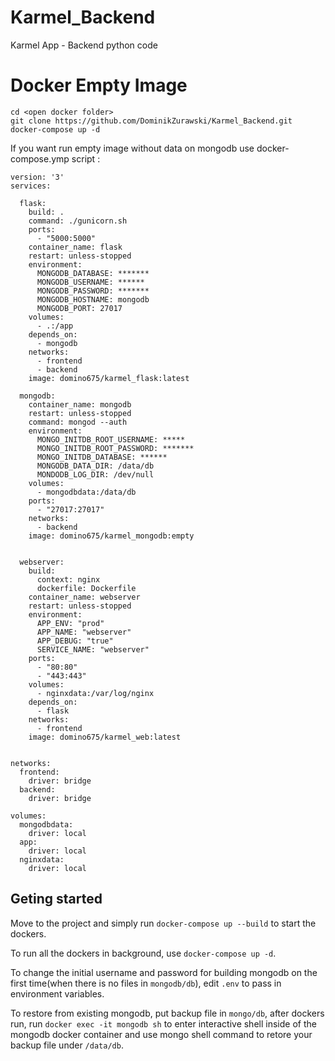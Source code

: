 # Karmel_Backend
Karmel App - Backend python code

# Docker Empty Image
```
cd <open docker folder>
git clone https://github.com/DominikZurawski/Karmel_Backend.git
docker-compose up -d
```

If you want run empty image without data on mongodb use docker-compose.ymp script :
```
version: '3'
services:

  flask:
    build: .
    command: ./gunicorn.sh 
    ports:
      - "5000:5000"
    container_name: flask
    restart: unless-stopped
    environment:
      MONGODB_DATABASE: *******
      MONGODB_USERNAME: ******
      MONGODB_PASSWORD: *******
      MONGODB_HOSTNAME: mongodb
      MONGODB_PORT: 27017
    volumes:
      - .:/app
    depends_on:
      - mongodb
    networks:
      - frontend
      - backend
    image: domino675/karmel_flask:latest

  mongodb:
    container_name: mongodb
    restart: unless-stopped
    command: mongod --auth
    environment:
      MONGO_INITDB_ROOT_USERNAME: *****
      MONGO_INITDB_ROOT_PASSWORD: *******
      MONGO_INITDB_DATABASE: ******
      MONGODB_DATA_DIR: /data/db
      MONDODB_LOG_DIR: /dev/null
    volumes:
      - mongodbdata:/data/db
    ports:
      - "27017:27017"
    networks:
      - backend
    image: domino675/karmel_mongodb:empty


  webserver:
    build:
      context: nginx
      dockerfile: Dockerfile
    container_name: webserver
    restart: unless-stopped
    environment:
      APP_ENV: "prod"
      APP_NAME: "webserver"
      APP_DEBUG: "true"
      SERVICE_NAME: "webserver"
    ports:
      - "80:80"
      - "443:443"
    volumes:
      - nginxdata:/var/log/nginx
    depends_on:
      - flask
    networks:
      - frontend
    image: domino675/karmel_web:latest


networks:
  frontend:
    driver: bridge
  backend:
    driver: bridge

volumes:
  mongodbdata:
    driver: local
  app:
    driver: local
  nginxdata:
    driver: local
```

## Geting started
Move to the project and simply run `docker-compose up --build` to start the dockers.

To run all the dockers in background, use `docker-compose up -d`.

To change the initial username and password for building mongodb on the first time(when there is no files in `mongodb/db`), edit `.env` to pass in environment variables.

To restore from existing mongodb, put backup file in `mongo/db`, after dockers run, run `docker exec -it mongodb sh` to enter interactive shell inside of the mongodb docker container and use mongo shell command to retore your backup file under `/data/db`.